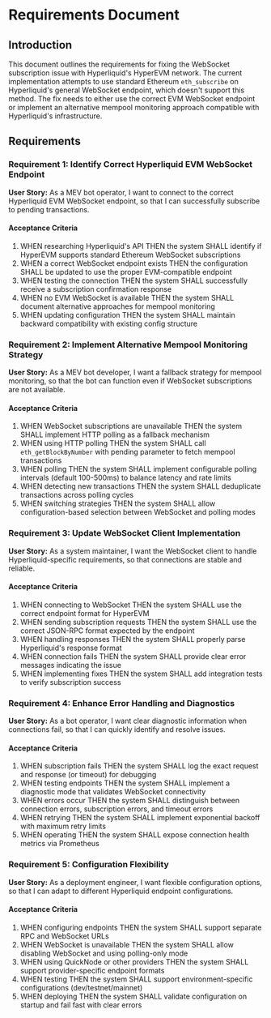 # Requirements Document

## Introduction

This document outlines the requirements for fixing the WebSocket subscription issue with Hyperliquid's HyperEVM network. The current implementation attempts to use standard Ethereum `eth_subscribe` on Hyperliquid's general WebSocket endpoint, which doesn't support this method. The fix needs to either use the correct EVM WebSocket endpoint or implement an alternative mempool monitoring approach compatible with Hyperliquid's infrastructure.

## Requirements

### Requirement 1: Identify Correct Hyperliquid EVM WebSocket Endpoint

**User Story:** As a MEV bot operator, I want to connect to the correct Hyperliquid EVM WebSocket endpoint, so that I can successfully subscribe to pending transactions.

#### Acceptance Criteria

1. WHEN researching Hyperliquid's API THEN the system SHALL identify if HyperEVM supports standard Ethereum WebSocket subscriptions
2. WHEN a correct WebSocket endpoint exists THEN the configuration SHALL be updated to use the proper EVM-compatible endpoint
3. WHEN testing the connection THEN the system SHALL successfully receive a subscription confirmation response
4. WHEN no EVM WebSocket is available THEN the system SHALL document alternative approaches for mempool monitoring
5. WHEN updating configuration THEN the system SHALL maintain backward compatibility with existing config structure

### Requirement 2: Implement Alternative Mempool Monitoring Strategy

**User Story:** As a MEV bot developer, I want a fallback strategy for mempool monitoring, so that the bot can function even if WebSocket subscriptions are not available.

#### Acceptance Criteria

1. WHEN WebSocket subscriptions are unavailable THEN the system SHALL implement HTTP polling as a fallback mechanism
2. WHEN using HTTP polling THEN the system SHALL call `eth_getBlockByNumber` with pending parameter to fetch mempool transactions
3. WHEN polling THEN the system SHALL implement configurable polling intervals (default 100-500ms) to balance latency and rate limits
4. WHEN detecting new transactions THEN the system SHALL deduplicate transactions across polling cycles
5. WHEN switching strategies THEN the system SHALL allow configuration-based selection between WebSocket and polling modes

### Requirement 3: Update WebSocket Client Implementation

**User Story:** As a system maintainer, I want the WebSocket client to handle Hyperliquid-specific requirements, so that connections are stable and reliable.

#### Acceptance Criteria

1. WHEN connecting to WebSocket THEN the system SHALL use the correct endpoint format for HyperEVM
2. WHEN sending subscription requests THEN the system SHALL use the correct JSON-RPC format expected by the endpoint
3. WHEN handling responses THEN the system SHALL properly parse Hyperliquid's response format
4. WHEN connection fails THEN the system SHALL provide clear error messages indicating the issue
5. WHEN implementing fixes THEN the system SHALL add integration tests to verify subscription success

### Requirement 4: Enhance Error Handling and Diagnostics

**User Story:** As a bot operator, I want clear diagnostic information when connections fail, so that I can quickly identify and resolve issues.

#### Acceptance Criteria

1. WHEN subscription fails THEN the system SHALL log the exact request and response (or timeout) for debugging
2. WHEN testing endpoints THEN the system SHALL implement a diagnostic mode that validates WebSocket connectivity
3. WHEN errors occur THEN the system SHALL distinguish between connection errors, subscription errors, and timeout errors
4. WHEN retrying THEN the system SHALL implement exponential backoff with maximum retry limits
5. WHEN operating THEN the system SHALL expose connection health metrics via Prometheus

### Requirement 5: Configuration Flexibility

**User Story:** As a deployment engineer, I want flexible configuration options, so that I can adapt to different Hyperliquid endpoint configurations.

#### Acceptance Criteria

1. WHEN configuring endpoints THEN the system SHALL support separate RPC and WebSocket URLs
2. WHEN WebSocket is unavailable THEN the system SHALL allow disabling WebSocket and using polling-only mode
3. WHEN using QuickNode or other providers THEN the system SHALL support provider-specific endpoint formats
4. WHEN testing THEN the system SHALL support environment-specific configurations (dev/testnet/mainnet)
5. WHEN deploying THEN the system SHALL validate configuration on startup and fail fast with clear errors
